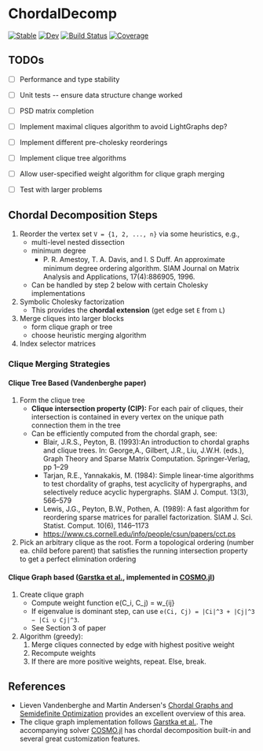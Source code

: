 # ChordalDecomp

[![Stable](https://img.shields.io/badge/docs-stable-blue.svg)]()
[![Dev](https://img.shields.io/badge/docs-dev-blue.svg)]()
[![Build Status](https://github.com/tjdiamandis/ChordalDecomp.jl/workflows/CI/badge.svg)](https://github.com/tjdiamandis/ChordalDecomp.jl/actions)
[![Coverage](https://codecov.io/gh/tjdiamandis/ChordalDecomp.jl/branch/master/graph/badge.svg)](https://codecov.io/gh/tjdiamandis/ChordalDecomp.jl)


## TODOs
- [ ] Performance and type stability
- [ ] Unit tests -- ensure data structure change worked
- [ ] PSD matrix completion
- [ ] Implement maximal cliques algorithm to avoid LightGraphs dep?
- [ ] Implement different pre-cholesky reorderings
- [ ] Implement clique tree algorithms
- [ ] Allow user-specified weight algorithm for clique graph merging
- [ ] Test with larger problems



## Chordal Decomposition Steps
1. Reorder the vertex set `V = {1, 2, ..., n}` via some heuristics, e.g.,
    - multi-level nested dissection
    - minimum degree
        - P. R. Amestoy, T. A. Davis, and I. S Duﬀ. An approximate minimum degree ordering algorithm. SIAM Journal on Matrix Analysis and Applications, 17(4):886905, 1996.
    - Can be handled by step 2 below with certain Cholesky implementations
2. Symbolic Cholesky factorization
    - This provides the **chordal extension** (get edge set `E` from `L`)
3. Merge cliques into larger blocks
    - form clique graph or tree
    - choose heuristic merging algorithm
4. Index selector matrices

### Clique Merging Strategies
#### Clique Tree Based (Vandenberghe paper)
1. Form the clique tree
    - **Clique intersection property (CIP):** For each pair of cliques, their intersection is contained in every vertex on the unique path connection them in the tree
    - Can be efficiently computed from the chordal graph, see:
        - Blair, J.R.S., Peyton, B. (1993):An introduction to chordal graphs and clique trees. In: George,A., Gilbert, J.R., Liu, J.W.H. (eds.), Graph Theory and Sparse Matrix Computation. Springer-Verlag, pp 1–29
        - Tarjan, R.E., Yannakakis, M. (1984): Simple linear-time algorithms to test chordality of graphs, test acyclicity of hypergraphs, and selectively reduce acyclic hypergraphs. SIAM J. Comput. 13(3), 566–579
        - Lewis, J.G., Peyton, B.W., Pothen, A. (1989): A fast algorithm for reordering sparse matrices for parallel factorization. SIAM J. Sci. Statist. Comput. 10(6), 1146–1173
        - https://www.cs.cornell.edu/info/people/csun/papers/cct.ps
2. Pick an arbitrary clique as the root. Form a topological ordering (number ea. child before parent) that satisfies the running intersection property to get a perfect elimination ordering

#### Clique Graph based ([Garstka et al.](https://arxiv.org/abs/1911.05615), implemented in [COSMO.jl](https://github.com/oxfordcontrol/COSMO.jl))
1. Create clique graph
    - Compute weight function e(C_i, C_j) = w_{ij}
    - If eigenvalue is dominant step, can use `e(Ci, Cj) = |Ci|^3 + |Cj|^3 − |Ci ∪ Cj|^3`.
    - See Section 3 of paper
2. Algorithm (greedy):
    1. Merge cliques connected by edge with highest positive weight
    2. Recompute weights
    3. If there are more positive weights, repeat. Else, break.


## References
- Lieven Vandenberghe and Martin Andersen's [Chordal Graphs and Semidefinite Optimization](https://www.seas.ucla.edu/~vandenbe/publications/chordalsdp.pdf) provides an excellent overview of this area.
- The clique graph implementation follows [Garstka et al.](https://arxiv.org/abs/1911.05615). The accompanying solver [COSMO.jl](https://github.com/oxfordcontrol/COSMO.jl) has chordal decomposition built-in and several great customization features.
